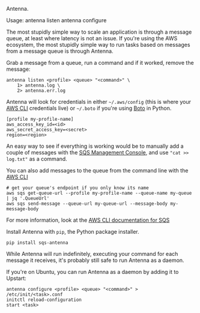 Antenna.

Usage:
    antenna listen <profile> <queue> <command>
    antenna configure <profile> <queue> <command>

The most stupidly simple way to scale an application is through a message queue,
at least where latency is not an issue. If you're using the AWS ecosystem, the
most stupidly simple way to run tasks based on messages from a message queue is
through Antenna.

Grab a message from a queue, run a command and if it worked, remove the message:

    antenna listen <profile> <queue> "<command>" \
        1> antenna.log \
        2> antenna.err.log

Antenna will look for credentials in either `~/.aws/config` (this is where your
[AWS CLI](http://aws.amazon.com/documentation/cli/) credentials live) or `~/.boto`
if you're using [Boto](http://boto.readthedocs.org/) in Python.

    [profile my-profile-name]
    aws_access_key_id=<id>
    aws_secret_access_key=<secret>
    region=<region>

An easy way to see if everything is working would be to manually add a couple of 
messages with the [SQS Management Console](https://console.aws.amazon.com/sqs/home), 
and use `"cat >> log.txt"` as a command.

You can also add messages to the queue from the command line with the 
[AWS CLI](http://aws.amazon.com/documentation/cli/)

    # get your queue's endpoint if you only know its name
    aws sqs get-queue-url --profile my-profile-name --queue-name my-queue | jq '.QueueUrl'
    aws sqs send-message --queue-url my-queue-url --message-body my-message-body

For more information, look at the 
[AWS CLI documentation for SQS](http://docs.aws.amazon.com/cli/latest/reference/sqs/index.html)

Install Antenna with `pip`, the Python package installer.

    pip install sqs-antenna

While Antenna will run indefinitely, executing your command for each message it
receives, it's probably still safe to run Antenna as a daemon.

If you're on Ubuntu, you can run Antenna as a daemon by adding it to Upstart:

    antenna configure <profile> <queue> "<command>" > /etc/init/<task>.conf
    initctl reload-configuration
    start <task>
